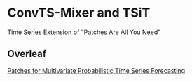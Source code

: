 # ConvTS-Mixer and TSiT
Time Series Extension of "Patches Are All You Need"

## Overleaf

[Patches for Multivariate Probabilistic Time Series Forecasting](https://de.overleaf.com/project/642555e6fd6d460169c072ac)


